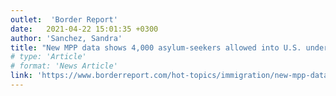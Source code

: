 ```yaml
---
outlet:  'Border Report'
date:   2021-04-22 15:01:35 +0300
author: 'Sanchez, Sandra'
title: "New MPP data shows 4,000 asylum-seekers allowed into U.S. under Biden administration"
# type: 'Article'
# format: 'News Article'
link: 'https://www.borderreport.com/hot-topics/immigration/new-mpp-data-shows-4000-asylum-seekers-allowed-into-u-s-under-biden-administration/'
---
```

